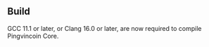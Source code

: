 Build
-----

GCC 11.1 or later, or Clang 16.0 or later,
are now required to compile Pingvincoin Core.

